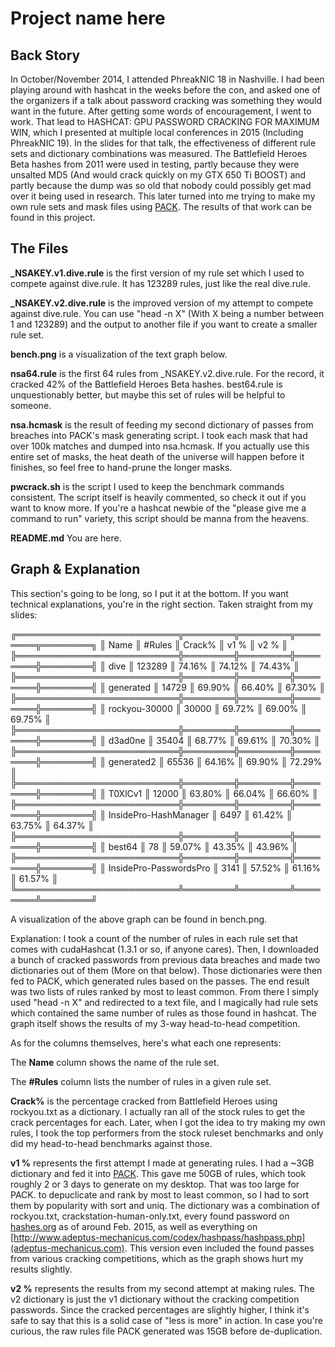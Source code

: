 # Project name here

## Back Story

In October/November 2014, I attended PhreakNIC 18 in Nashville. I had been playing around with hashcat in the weeks before the con, and asked one of the organizers if a talk about password cracking was something they would want in the future. After getting some words of encouragement, I went to work. That lead to HASHCAT: GPU PASSWORD CRACKING FOR MAXIMUM WIN, which I presented at multiple local conferences in 2015 (Including PhreakNIC 19). In the slides for that talk, the effectiveness of different rule sets and dictionary combinations was measured. The Battlefield Heroes Beta hashes from 2011 were used in testing, partly because they were unsalted MD5 (And would crack quickly on my GTX 650 Ti BOOST) and partly because the dump was so old that nobody could possibly get mad over it being used in research. This later turned into me trying to make my own rule sets and mask files using [PACK](https://thesprawl.org/projects/pack/). The results of that work can be found in this project.

## The Files

**_NSAKEY.v1.dive.rule** is the first version of my rule set which I used to compete against dive.rule. It has 123289 rules, just like the real dive.rule.

**_NSAKEY.v2.dive.rule** is the improved version of my attempt to compete against dive.rule. You can use "head -n X" (With X being a number between 1 and 123289) and the output to another file if you want to create a smaller rule set.

**bench.png** is a visualization of the text graph below.

**nsa64.rule** is the first 64 rules from _NSAKEY.v2.dive.rule. For the record, it cracked 42% of the Battlefield Heroes Beta hashes. best64.rule is unquestionably better, but maybe this set of rules will be helpful to someone.

**nsa.hcmask** is the result of feeding my second dictionary of passes from breaches into PACK's mask generating script. I took each mask that had over 100k matches and dumped into nsa.hcmask. If you actually use this entire set of masks, the heat death of the universe will happen before it finishes, so feel free to hand-prune the longer masks.

**pwcrack.sh** is the script I used to keep the benchmark commands consistent. The script itself is heavily commented, so check it out if you want to know more. If you're a hashcat newbie of the "please give me a command to run" variety, this script should be manna from the heavens.

**README.md** You are here.

## Graph & Explanation

This section's going to be long, so I put it at the bottom. If you want technical explanations, you're in the right section. Taken straight from my slides:

╔══════════════════════════╦════════╦════════╦════════╦════════╗
║       Name               ║ #Rules ║ Crack% ║  v1 %  ║  v2 %  ║
╠══════════════════════════╬════════╬════════╬════════╬════════╣
║ dive                     ║ 123289 ║ 74.16% ║ 74.12% ║ 74.43% ║
╠══════════════════════════╬════════╬════════╬════════╬════════╣
║ generated                ║ 14729  ║ 69.90% ║ 66.40% ║ 67.30% ║
╠══════════════════════════╬════════╬════════╬════════╬════════╣
║ rockyou-30000            ║ 30000  ║ 69.72% ║ 69.00% ║ 69.75% ║
╠══════════════════════════╬════════╬════════╬════════╬════════╣
║ d3ad0ne                  ║ 35404  ║ 68.77% ║ 69.61% ║ 70.30% ║
╠══════════════════════════╬════════╬════════╬════════╬════════╣
║ generated2               ║ 65536  ║ 64.16% ║ 69.90% ║ 72.29% ║
╠══════════════════════════╬════════╬════════╬════════╬════════╣
║ T0XlCv1                  ║ 12000  ║ 63.80% ║ 66.04% ║ 66.60% ║
╠══════════════════════════╬════════╬════════╬════════╬════════╣
║ InsidePro-HashManager    ║ 6497   ║ 61.42% ║ 63.75% ║ 64.37% ║
╠══════════════════════════╬════════╬════════╬════════╬════════╣
║ best64                   ║ 78     ║ 59.07% ║ 43.35% ║ 43.96% ║
╠══════════════════════════╬════════╬════════╬════════╬════════╣
║ InsidePro-PasswordsPro   ║ 3141   ║ 57.52% ║ 61.16% ║ 61.57% ║
╚══════════════════════════╩════════╩════════╩════════╩════════╝

A visualization of the above graph can be found in bench.png.

Explanation: I took a count of the number of rules in each rule set that comes with cudaHashcat (1.3.1 or so, if anyone cares). Then, I downloaded a bunch of cracked passwords from previous data breaches and made two dictionaries out of them (More on that below). Those dictionaries were then fed to PACK, which generated rules based on the passes. The end result was two lists of rules ranked by most to least common. From there I simply used "head -n X" and redirected to a text file, and I magically had rule sets which contained the same number of rules as those found in hashcat. The graph itself shows the results of my 3-way head-to-head competition.

As for the columns themselves, here's what each one represents:

The **Name** column shows the name of the rule set.

The **#Rules** column lists the number of rules in a given rule set.

**Crack%** is the percentage cracked from Battlefield Heroes using rockyou.txt as a dictionary. I actually ran all of the stock rules to get the crack percentages for each. Later, when I got the idea to try making my own rules, I took the top performers from the stock ruleset benchmarks and only did my head-to-head benchmarks against those.

**v1 %** represents the first attempt I made at generating rules. I had a ~3GB dictionary and fed it into [PACK](https://thesprawl.org/projects/pack/). This gave me 50GB of rules, which took roughly 2 or 3 days to generate on my desktop. That was too large for PACK. to depuclicate and rank by most to least common, so I had to sort them by popularity with sort and uniq. The dictionary was a combination of rockyou.txt, crackstation-human-only.txt, every found password on [hashes.org](http://hashes.org/public.php) as of around Feb. 2015, as well as everything on [http://www.adeptus-mechanicus.com/codex/hashpass/hashpass.php](adeptus-mechanicus.com). This version even included the found passes from various cracking competitions, which as the graph shows hurt my results slightly.

**v2 %** represents the results from my second attempt at making rules. The v2 dictionary is just the v1 dictionary without the cracking competition passwords. Since the cracked percentages are slightly higher, I think it's safe to say that this is a solid case of "less is more" in action. In case you're curious, the raw rules file PACK generated was 15GB before de-duplication.
